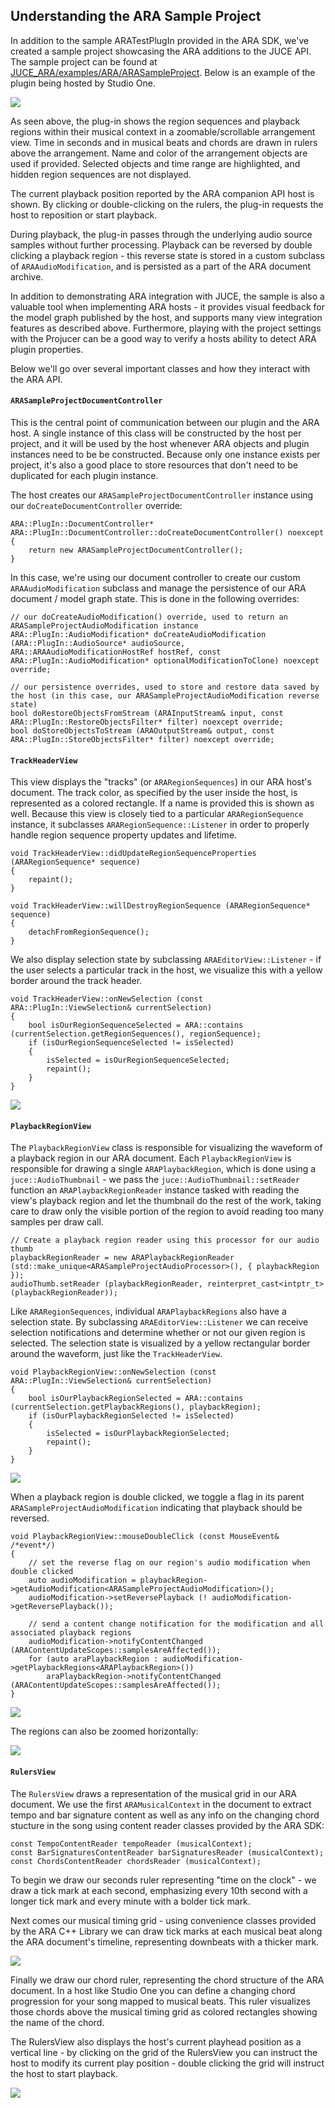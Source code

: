## Understanding the ARA Sample Project

In addition to the sample ARATestPlugIn provided in the ARA SDK, we've created a sample project showcasing the 
ARA additions to the JUCE API. The sample project can be found at 
[JUCE_ARA/examples/ARA/ARASampleProject](https://github.com/Celemony/JUCE_ARA/tree/develop/examples/ARA/ARASampleProject). 
Below is an example of the plugin being hosted by Studio One. 

<img src="https://i.imgur.com/gK7GZq8.png"/>

As seen above, the plug-in shows the region sequences and playback regions within their musical context in a zoomable/scrollable arrangement view. 
Time in seconds and in musical beats and chords are drawn in rulers above the arrangement. 
Name and color of the arrangement objects are used if provided. Selected objects and time range are highlighted, and hidden region sequences are not displayed.

The current playback position reported by the ARA companion API host is shown.
By clicking or double-clicking on the rulers, the plug-in requests the host to reposition or start playback.

During playback, the plug-in passes through the underlying audio source samples without further processing. 
Playback can be reversed by double clicking a playback region - this reverse state is stored in a custom
subclass of `ARAAudioModification`, and is persisted as a part of the ARA document archive. 

In addition to demonstrating ARA integration with JUCE, the sample is also a valuable tool when implementing ARA hosts - it provides visual feedback for the model graph published by the host, 
and supports many view integration features as described above.
Furthermore, playing with the project settings with the Projucer can be a good way to verify a hosts ability
to detect ARA plugin properties.

Below we'll go over several important classes and how they interact with the ARA API. 

#### `ARASampleProjectDocumentController`

This is the central point of communication between our plugin and the ARA host. A single instance of this 
class will be constructed by the host per project, and it will be used by the host whenever ARA objects and 
plugin instances need to be be constructed. Because only one instance exists per project, 
it's also a good place to store resources that don't need to be duplicated for each plugin instance. 

The host creates our `ARASampleProjectDocumentController` instance using our `doCreateDocumentController` 
override:

```
ARA::PlugIn::DocumentController* ARA::PlugIn::DocumentController::doCreateDocumentController() noexcept
{
    return new ARASampleProjectDocumentController();
}
```

In this case, we're using our document controller to create our custom `ARAAudioModification` subclass
and manage the persistence of our ARA document / model graph state. This is done in the following overrides:

```
// our doCreateAudioModification() override, used to return an ARASampleProjectAudioModification instance
ARA::PlugIn::AudioModification* doCreateAudioModification (ARA::PlugIn::AudioSource* audioSource, ARA::ARAAudioModificationHostRef hostRef, const ARA::PlugIn::AudioModification* optionalModificationToClone) noexcept override;

// our persistence overrides, used to store and restore data saved by the host (in this case, our ARASampleProjectAudioModification reverse state)
bool doRestoreObjectsFromStream (ARAInputStream& input, const ARA::PlugIn::RestoreObjectsFilter* filter) noexcept override;
bool doStoreObjectsToStream (ARAOutputStream& output, const ARA::PlugIn::StoreObjectsFilter* filter) noexcept override;
```

#### `TrackHeaderView`

This view displays the "tracks" (or `ARARegionSequences`) in our ARA host's document. The track color, as
specified by the user inside the host, is represented as a colored rectangle. If a name is provided this is
shown as well. Because this view is closely tied to a particular `ARARegionSequence` instance, it subclasses
`ARARegionSequence::Listener` in order to properly handle region sequence property updates and lifetime. 

```
void TrackHeaderView::didUpdateRegionSequenceProperties (ARARegionSequence* sequence)
{
    repaint();
}

void TrackHeaderView::willDestroyRegionSequence (ARARegionSequence* sequence)
{
    detachFromRegionSequence();
}
```

We also display selection state by subclassing `ARAEditorView::Listener` - if the user selects a particular
track in the host, we visualize this with a yellow border around the track header. 

```
void TrackHeaderView::onNewSelection (const ARA::PlugIn::ViewSelection& currentSelection)
{
    bool isOurRegionSequenceSelected = ARA::contains (currentSelection.getRegionSequences(), regionSequence);
    if (isOurRegionSequenceSelected != isSelected)
    {
        isSelected = isOurRegionSequenceSelected;
        repaint();
    }
}
```


<img src="https://i.imgur.com/mouUUXp.gif"/>


#### `PlaybackRegionView`

The `PlaybackRegionView` class is responsible for visualizing the waveform of a playback region in our
ARA document. Each `PlaybackRegionView` is responsible for drawing a single `ARAPlaybackRegion`, which is done
using a `juce::AudioThumbnail` - we pass the `juce::AudioThumbnail::setReader` function an 
`ARAPlaybackRegionReader` instance tasked with reading the view's playback region and let the thumbnail
do the rest of the work, taking care to draw only the visible portion of the region to avoid reading too
many samples per draw call. 

```
// Create a playback region reader using this processor for our audio thumb
playbackRegionReader = new ARAPlaybackRegionReader (std::make_unique<ARASampleProjectAudioProcessor>(), { playbackRegion });
audioThumb.setReader (playbackRegionReader, reinterpret_cast<intptr_t> (playbackRegionReader));
```
	
Like `ARARegionSequences`, individual `ARAPlaybackRegions` also have a selection state. By subclassing
`ARAEditorView::Listener` we can receive selection notifications and determine whether or not our given
region is selected. The selection state is visualized by a yellow rectangular border around the waveform,
just like the `TrackHeaderView`. 
```
void PlaybackRegionView::onNewSelection (const ARA::PlugIn::ViewSelection& currentSelection)
{
    bool isOurPlaybackRegionSelected = ARA::contains (currentSelection.getPlaybackRegions(), playbackRegion);
    if (isOurPlaybackRegionSelected != isSelected)
    {
        isSelected = isOurPlaybackRegionSelected;
        repaint();
    }
}
```

<img src="https://i.imgur.com/YaGCZbT.gif"/>

When a playback region is double clicked, we toggle a flag in its parent `ARASampleProjectAudioModification`
indicating that playback should be reversed. 

```
void PlaybackRegionView::mouseDoubleClick (const MouseEvent& /*event*/)
{
    // set the reverse flag on our region's audio modification when double clicked
    auto audioModification = playbackRegion->getAudioModification<ARASampleProjectAudioModification>();
    audioModification->setReversePlayback (! audioModification->getReversePlayback());

    // send a content change notification for the modification and all associated playback regions
    audioModification->notifyContentChanged (ARAContentUpdateScopes::samplesAreAffected());
    for (auto araPlaybackRegion : audioModification->getPlaybackRegions<ARAPlaybackRegion>())
        araPlaybackRegion->notifyContentChanged (ARAContentUpdateScopes::samplesAreAffected());
}
```

<img src="https://i.imgur.com/UIhfW9f.gif"/>

The regions can also be zoomed horizontally:

<img src="https://i.imgur.com/SGwHhBe.gif"/>


#### `RulersView`

The `RulersView` draws a representation of the musical grid in our ARA document. We use the first 
`ARAMusicalContext` in the document to extract tempo and bar signature content as well as any info on the
changing chord stucture in the song using content reader classes provided by the ARA SDK:
```
const TempoContentReader tempoReader (musicalContext);
const BarSignaturesContentReader barSignaturesReader (musicalContext);
const ChordsContentReader chordsReader (musicalContext);
```
To begin we draw our seconds ruler representing "time on the clock" - we draw a tick mark at each second,
emphasizing every 10th second with a longer tick mark and every minute with a bolder tick mark. 

Next comes our musical timing grid - using convenience classes provided by the ARA C++ Library we can draw
tick marks at each  musical beat along the ARA document's timeline, representing downbeats with a thicker mark. 

<img src="https://i.imgur.com/6uUq5QH.gif"/>

Finally we draw our chord ruler, representing the chord structure of the ARA document. In a host like
Studio One you can define a changing chord progression for your song mapped to musical beats. This ruler
visualizes those chords above the musical timing grid as colored rectangles showing the name of the chord. 

The RulersView also displays the host's current playhead position as a vertical line - by clicking on the grid
of the RulersView you can instruct the host to modify its current play position - double clicking the grid will
instruct the host to start playback. 

<img src="https://i.imgur.com/cVNRNfj.gif"/>

<!-- 
TODO JUCE_ARA
These views are mostly concerned with UI organization and placement, they may not
be worth getting in to in the README. 
#### DocumentView

#### RegionSequenceView
-->